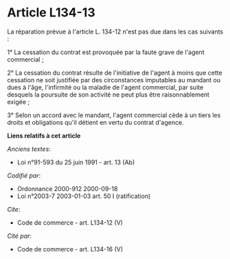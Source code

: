 # Article L134-13

La réparation prévue à l'article L. 134-12 n'est pas due dans les cas suivants : 

1° La cessation du contrat est provoquée par la faute grave de l'agent commercial ; 

2° La cessation du contrat résulte de l'initiative de l'agent à moins que cette cessation ne soit justifiée par des
circonstances imputables au mandant ou dues à l'âge, l'infirmité ou la maladie de l'agent commercial, par suite desquels la
poursuite de son activité ne peut plus être raisonnablement exigée ; 

3° Selon un accord avec le mandant, l'agent commercial cède à un tiers les droits et obligations qu'il détient en vertu du
contrat d'agence.

**Liens relatifs à cet article**

_Anciens textes_:

  - Loi n°91-593 du 25 juin 1991 - art. 13 (Ab)

_Codifié par_:

  - Ordonnance 2000-912 2000-09-18
  - Loi n°2003-7 2003-01-03 art. 50 I (ratification)

_Cite_:

  - Code de commerce - art. L134-12 (V)

_Cité par_:

  - Code de commerce - art. L134-16 (V)
